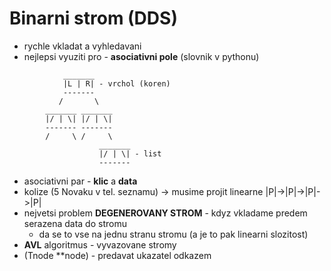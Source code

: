 # Binarni strom (DDS)
- rychle vkladat a vyhledavani
- nejlepsi vyuziti pro - **asociativni pole** (slovnik v pythonu)
```
            _______
            |L | R| - vrchol (koren)
            -------
           /       \
        _______ _______
        |/ | \| |/ | \|
        ------- -------
        /     \ /     \
                    _______
                    |/ | \| - list 
                    -------
```
- asociativni par - **klic** a **data**
- kolize (5 Novaku v tel. seznamu) -> musime projit linearne |P|->|P|->|P|->|P|
- nejvetsi problem **DEGENEROVANY STROM** - kdyz vkladame predem serazena data do stromu
    - da se to vse na jednu stranu stromu (a je to pak linearni slozitost)
- **AVL** algoritmus - vyvazovane stromy
- (Tnode **node) - predavat ukazatel odkazem
